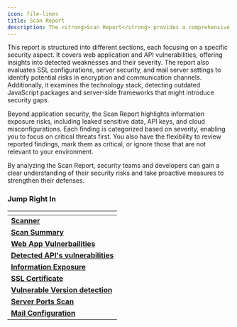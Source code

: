 ```yaml
---
icon: file-lines
title: Scan Report
description: The <strong>Scan Report</strong> provides a comprehensive analysis of the security posture of your application based on the latest scan results. It highlights vulnerabilities, misconfigurations, and security risks detected across various components, allowing you to assess and prioritize fixes efficiently.
---
```


This report is structured into different sections, each focusing on a specific security aspect. It covers web application and API vulnerabilities, offering insights into detected weaknesses and their severity. The report also evaluates SSL configurations, server security, and mail server settings to identify potential risks in encryption and communication channels. Additionally, it examines the technology stack, detecting outdated JavaScript packages and server-side frameworks that might introduce security gaps.

Beyond application security, the Scan Report highlights information exposure risks, including leaked sensitive data, API keys, and cloud misconfigurations. Each finding is categorized based on severity, enabling you to focus on critical threats first. You also have the flexibility to review reported findings, mark them as critical, or ignore those that are not relevant to your environment.

By analyzing the Scan Report, security teams and developers can gain a clear understanding of their security risks and take proactive measures to strengthen their defenses.

### Jump Right In

<table data-view="cards"><thead><tr><th></th></tr></thead><tbody><tr><td><a href="scan-report/scanner"><strong>Scanner</strong></a></td></tr><tr><td><a href="scan-report/scan-summary"><strong>Scan Summary</strong></a></td></tr><tr><td><a href="scan-report/web-app-vulnerabilities"><strong>Web App Vulnerbailities</strong></a></td></tr><tr><td><a href="scan-report/detected-apis-vulnerabilities"><strong>Detected API's vulnerabilities</strong></a></td></tr><tr><td><a href="scan-report/information-exposure"><strong>Information Exposure</strong></a></td></tr><tr><td><a href="scan-report/ssl-certificate"><strong>SSL Certificate</strong></a></td></tr><tr><td><a href="scan-report/vulnerable-version-detection"><strong>Vulnerable Version detection</strong></a></td></tr><tr><td><a href="scan-report/server-ports-scan"><strong>Server Ports Scan</strong></a></td></tr><tr><td><a href="scan-report/mail-configuration"><strong>Mail Configuration</strong></a></td></tr></tbody></table>
